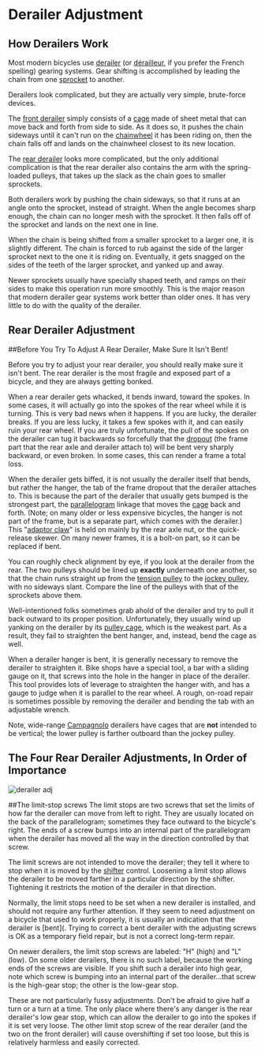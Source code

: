 Derailer Adjustment
===
How Derailers Work
---
Most modern bicycles use [derailer](http://sheldonbrown.com/gloss_da-o.html#derailer) (or [dérailleur](http://sheldonbrown.com/derailer.html), if you prefer the French spelling) gearing systems. Gear shifting is accomplished by leading the chain from one [sprocket](http://sheldonbrown.com/gloss_sp-ss.html#sprocket) to another.

Derailers look complicated, but they are actually very simple, brute-force devices.

The [front derailer](http://sheldonbrown.com/derailer-adjustment.html#front) simply consists of a [cage](http://sheldonbrown.com/gloss_ca-g.html#cage) made of sheet metal that can move back and forth from side to side. As it does so, it pushes the chain sideways until it can't run on the [chainwheel](http://sheldonbrown.com/gloss_ch.html#chainwheel) it has been riding on, then the chain falls off and lands on the chainwheel closest to its new location.

The [rear derailer](http://sheldonbrown.com/derailer-adjustment.html#rear) looks more complicated, but the only additional complication is that the rear derailer also contains the arm with the spring-loaded pulleys, that takes up the slack as the chain goes to smaller sprockets.

Both derailers work by pushing the chain sideways, so that it runs at an angle onto the sprocket, instead of straight. When the angle becomes sharp enough, the chain can no longer mesh with the sprocket. It then falls off of the sprocket and lands on the next one in line.

When the chain is being shifted from a smaller sprocket to a larger one, it is slightly different. The chain is forced to rub against the side of the larger sprocket next to the one it is riding on. Eventually, it gets snagged on the sides of the teeth of the larger sprocket, and yanked up and away.

Newer sprockets usually have specially shaped teeth, and ramps on their sides to make this operation run more smoothly. This is the major reason that modern derailer gear systems work better than older ones. It has very little to do with the quality of the derailer.

Rear Derailer Adjustment
---
##Before You Try To Adjust A Rear Derailer, Make Sure It Isn't Bent!

Before you try to adjust your rear derailer, you should really make sure it isn't bent. The rear derailer is the most fragile and exposed part of a bicycle, and they are always getting bonked.

When a rear derailer gets whacked, it bends inward, toward the spokes. In some cases, it will actually go into the spokes of the rear wheel while it is turning. This is very bad news when it happens. If you are lucky, the derailer breaks. If you are less lucky, it takes a few spokes with it, and can easily ruin your rear wheel. If you are truly unfortunate, the pull of the spokes on the derailer can tug it backwards so forcefully that the [dropout](http://sheldonbrown.com/gloss_dr-z.html#dropout) (the frame part that the rear axle and derailer attach to) will be bent very sharply backward, or even broken. In some cases, this can render a frame a total loss.

When the derailer gets biffed, it is not usually the derailer itself that bends, but rather the hanger, the tab of the frame dropout that the derailer attaches to. This is because the part of the derailer that usually gets bumped is the strongest part, the [parallelogram](http://sheldonbrown.com/gloss_p.html#parallelogram) linkage that moves the [cage](http://sheldonbrown.com/gloss_ca-g.html#cage) back and forth. (Note; on many older or less expensive bicycles, the hanger is not part of the frame, but is a separate part, which comes with the derailer.) This "[adaptor claw](http://sheldonbrown.com/gloss_aa-l.html#adaptor)" is held on mainly by the rear axle nut, or the quick-release skewer. On many newer frames, it is a bolt-on part, so it can be replaced if bent.

You can roughly check alignment by eye, if you look at the derailer from the rear. The two pulleys should be lined up **exactly** underneath one another, so that the chain runs straight up from the [tension pulley](http://sheldonbrown.com/gloss_ta-o.html#tensionpulley) to the [jockey pulley](http://sheldonbrown.com/gloss_i-k.html#jockeypulley), with no sideways slant. Compare the line of the pulleys with that of the sprockets above them.

Well-intentioned folks sometimes grab ahold of the derailer and try to pull it back outward to its proper position. Unfortunately, they usually wind up yanking on the derailer by its [pulley cage](http://sheldonbrown.com/gloss_ca-g.html#cage), which is the weakest part. As a result, they fail to straighten the bent hanger, and, instead, bend the cage as well.

When a derailer hanger is bent, it is generally necessary to remove the derailer to straighten it. Bike shops have a special tool, a bar with a sliding gauge on it, that screws into the hole in the hanger in place of the derailer. This tool provides lots of leverage to straighten the hanger with, and has a gauge to judge when it is parallel to the rear wheel. A rough, on-road repair is sometimes possible by removing the derailer and bending the tab with an adjustable wrench.

Note, wide-range [Campagnolo](http://sheldonbrown.com/gloss_ca-g.html#campagnolo) derailers have cages that are **not** intended to be vertical; the lower pulley is farther outboard than the jockey pulley.

The Four Rear Derailer Adjustments, In Order of Importance
---
![derailer adj](https://github.com/livhaas/sheldon.md/blob/master/content/img/derailer_adj.png)

##The limit-stop screws
The limit stops are two screws that set the limits of how far the derailer can move from left to right. They are usually located on the back of the parallelogram; sometimes they face outward to the bicycle's right. The ends of a screw bumps into an internal part of the parallelogram when the derailer has moved all the way in the direction controlled by that screw.

The limit screws are not intended to move the derailer; they tell it where to stop when it is moved by the [shifter](http://sheldonbrown.com/gloss_sa-o.html#shifter) control. Loosening a limit stop allows the derailer to be moved farther in a particular direction by the shifter. Tightening it restricts the motion of the derailer in that direction.

Normally, the limit stops need to be set when a new derailer is installed, and should not require any further attention. If they seem to need adjustment on a bicycle that used to work properly, it is usually an indication that the derailer is [bent](. Trying to correct a bent derailer with the adjusting screws is OK as a temporary field repair, but is not a correct long-term repair.

On newer derailers, the limit stop screws are labeled: "H" (high) and "L" (low). On some older derailers, there is no such label, because the working ends of the screws are visible. If you shift such a derailer into high gear, note which screw is bumping into an internal part of the derailer...that screw is the high-gear stop; the other is the low-gear stop.

These are not particularly fussy adjustments. Don't be afraid to give half a turn or a turn at a time. The only place where there's any danger is the rear derailer's low gear stop, which can allow the derailer to go into the spokes if it is set very loose. The other limit stop screw of the rear derailer (and the two on the front derailer) will cause overshifting if set too loose, but this is relatively harmless and easily corrected.
